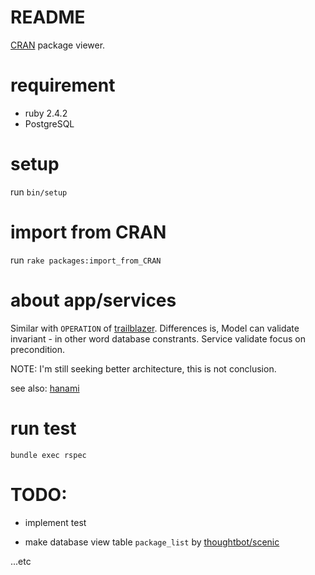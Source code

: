 # README

[CRAN](https://cran.r-project.org/) package viewer.

# requirement

* ruby 2.4.2
* PostgreSQL

# setup

run `bin/setup`


# import from CRAN

run `rake packages:import_from_CRAN`

# about app/services

Similar with `OPERATION` of [trailblazer](http://trailblazer.to/).
Differences is, Model can validate invariant - in other word database constrants.
Service validate focus on precondition.

NOTE: I'm still seeking better architecture, this is not conclusion.

see also: [hanami](http://hanamirb.org/)

# run test

`bundle exec rspec`

# TODO:

* implement test

* make database view table `package_list` by [thoughtbot/scenic](https://github.com/thoughtbot/scenic)

...etc
